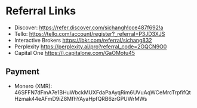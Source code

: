 # Referral Links

- Discover: <https://refer.discover.com/sichangh!cce487f692!a>
- Tello: <https://tello.com/account/register?_referral=P3JD3XJS>
- Interactive Brokers <https://ibkr.com/referral/sichang832>
- Perplexity <https://perplexity.ai/pro?referral_code=2GQCN9O0>
- Capital One <https://i.capitalone.com/GaOMotu45>

## Payment

- Monero (XMR):
    46SFFN7dFmA7e1BHuWbckMUXFdaPaAyqRim6UVuAqWCeMrcTrpfifQtHzmak44eAFmD9iZ8MfhYAyaHpfQRB6zrGPUWrMWs
